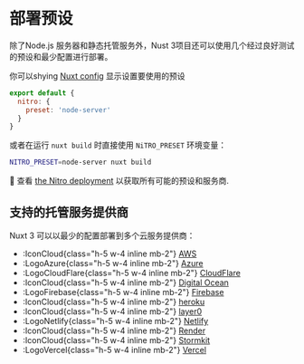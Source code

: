 # 部署预设

除了Node.js 服务器和静态托管服务外，Nust 3项目还可以使用几个经过良好测试的预设和最少配置进行部署。

你可以shying [Nuxt config](/guide/directory-structure/nuxt.config) 显示设置要使用的预设

```js [nuxt.config.js|ts]
export default {
  nitro: {
    preset: 'node-server'
  }
}
```

或者在运行 `nuxt build`  时直接使用 `NiTRO_PRESET` 环境变量：

```bash
NITRO_PRESET=node-server nuxt build
```

🔎 查看 [the Nitro deployment](https://nitro.unjs.io/deploy/) 以获取所有可能的预设和服务商.

## 支持的托管服务提供商

Nuxt 3 可以以最少的配置部署到多个云服务提供商：

- :IconCloud{class="h-5 w-4 inline mb-2"} [AWS](/guide/deploy/providers/aws)
- :LogoAzure{class="h-5 w-4 inline mb-2"} [Azure](/guide/deploy/providers/azure)
- :LogoCloudFlare{class="h-5 w-4 inline mb-2"} [CloudFlare](/guide/deploy/providers/cloudflare)
- :IconCloud{class="h-5 w-4 inline mb-2"} [Digital Ocean](/guide/deploy/providers/digitalocean)
- :LogoFirebase{class="h-5 w-4 inline mb-2"} [Firebase](/guide/deploy/providers/firebase)
- :IconCloud{class="h-5 w-4 inline mb-2"} [heroku](/guide/deploy/providers/heroku)
- :IconCloud{class="h-5 w-4 inline mb-2"} [layer0](/guide/deploy/providers/layer0)
- :LogoNetlify{class="h-5 w-4 inline mb-2"} [Netlify](/guide/deploy/providers/netlify)
- :IconCloud{class="h-5 w-4 inline mb-2"} [Render](/guide/deploy/providers/render)
- :IconCloud{class="h-5 w-4 inline mb-2"} [Stormkit](/guide/deploy/providers/stormkit)
- :LogoVercel{class="h-5 w-4 inline mb-2"} [Vercel](/guide/deploy/providers/vercel)
